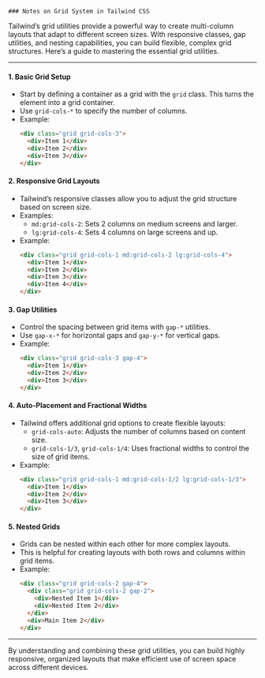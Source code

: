     ### Notes on Grid System in Tailwind CSS

Tailwind’s grid utilities provide a powerful way to create multi-column layouts that adapt to different screen sizes. With responsive classes, gap utilities, and nesting capabilities, you can build flexible, complex grid structures. Here’s a guide to mastering the essential grid utilities.

---

#### 1. **Basic Grid Setup**
   - Start by defining a container as a grid with the `grid` class. This turns the element into a grid container.
   - Use `grid-cols-*` to specify the number of columns.
   - Example:
     ```html
     <div class="grid grid-cols-3">
       <div>Item 1</div>
       <div>Item 2</div>
       <div>Item 3</div>
     </div>
     ```

#### 2. **Responsive Grid Layouts**
   - Tailwind’s responsive classes allow you to adjust the grid structure based on screen size.
   - Examples:
     - `md:grid-cols-2`: Sets 2 columns on medium screens and larger.
     - `lg:grid-cols-4`: Sets 4 columns on large screens and up.
   - Example:
     ```html
     <div class="grid grid-cols-1 md:grid-cols-2 lg:grid-cols-4">
       <div>Item 1</div>
       <div>Item 2</div>
       <div>Item 3</div>
       <div>Item 4</div>
     </div>
     ```

#### 3. **Gap Utilities**
   - Control the spacing between grid items with `gap-*` utilities.
   - Use `gap-x-*` for horizontal gaps and `gap-y-*` for vertical gaps.
   - Example:
     ```html
     <div class="grid grid-cols-3 gap-4">
       <div>Item 1</div>
       <div>Item 2</div>
       <div>Item 3</div>
     </div>
     ```

#### 4. **Auto-Placement and Fractional Widths**
   - Tailwind offers additional grid options to create flexible layouts:
     - `grid-cols-auto`: Adjusts the number of columns based on content size.
     - `grid-cols-1/3`, `grid-cols-1/4`: Uses fractional widths to control the size of grid items.
   - Example:
     ```html
     <div class="grid grid-cols-1 md:grid-cols-1/2 lg:grid-cols-1/3">
       <div>Item 1</div>
       <div>Item 2</div>
       <div>Item 3</div>
     </div>
     ```

#### 5. **Nested Grids**
   - Grids can be nested within each other for more complex layouts.
   - This is helpful for creating layouts with both rows and columns within grid items.
   - Example:
     ```html
     <div class="grid grid-cols-2 gap-4">
       <div class="grid grid-cols-2 gap-2">
         <div>Nested Item 1</div>
         <div>Nested Item 2</div>
       </div>
       <div>Main Item 2</div>
     </div>
     ```

---

By understanding and combining these grid utilities, you can build highly responsive, organized layouts that make efficient use of screen space across different devices.

